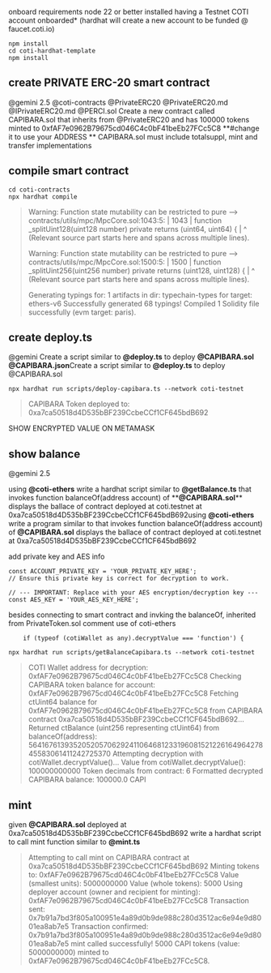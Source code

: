 onboard requirements node 22 or better installed
having a Testnet COTI account onboarded* (hardhat will create a new account to be funded @ faucet.coti.io)

```
npm install
cd coti-hardhat-template
npm install
```

## create PRIVATE ERC-20 smart contract

@gemini 2.5
@coti-contracts @PrivateERC20 @PrivateERC20.md  @IPrivateERC20.md @PERCI.sol
Create a new contract called CAPIBARA.sol that inherits from @PrivateERC20 and has 100000 tokens minted to  0xfAF7e0962B79675cd046C4c0bF41beEb27FCc5C8  **#change it to use your ADDRESS **
CAPIBARA.sol must include totalsuppl,  mint and transfer implementations

## compile smart contract

```
cd coti-contracts
npx hardhat compile
```

> Warning: Function state mutability can be restricted to pure
> --> contracts/utils/mpc/MpcCore.sol:1043:5:
> |
> 1043 |     function _splitUint128(uint128 number) private returns (uint64, uint64) {
> |     ^ (Relevant source part starts here and spans across multiple lines).
>
> Warning: Function state mutability can be restricted to pure
> --> contracts/utils/mpc/MpcCore.sol:1500:5:
> |
> 1500 |     function _splitUint256(uint256 number) private returns (uint128, uint128) {
> |     ^ (Relevant source part starts here and spans across multiple lines).
>
> Generating typings for: 1 artifacts in dir: typechain-types for target: ethers-v6
> Successfully generated 68 typings!
> Compiled 1 Solidity file successfully (evm target: paris).

## create deploy.ts

@gemini
Create a script similar to **@deploy.ts**   to deploy   **@CAPIBARA.sol** **@CAPIBARA.json**Create a script similar to **@deploy.ts** to deploy @CAPIBARA.sol

```
npx hardhat run scripts/deploy-capibara.ts --network coti-testnet
```

> CAPIBARA Token deployed to: 0xa7ca50518d4D535bBF239CcbeCCf1CF645bdB692

SHOW ENCRYPTED VALUE ON METAMASK

## show balance

@gemini 2.5

using **@coti-ethers** write a hardhat script similar to  **@getBalance.ts**  that invokes  function balanceOf(address account) of \*\***@CAPIBARA.sol**\*\*  displays the ballace of contract deployed at  coti.testnet at 0xa7ca50518d4D535bBF239CcbeCCf1CF645bdB692using **@coti-ethers** write a program similar to that invokes  function balanceOf(address account) of **@CAPIBARA.sol**  displays the ballace of contract deployed at  coti.testnet at 0xa7ca50518d4D535bBF239CcbeCCf1CF645bdB692

add  private key  and AES info

```
const ACCOUNT_PRIVATE_KEY = 'YOUR_PRIVATE_KEY_HERE'; 
// Ensure this private key is correct for decryption to work.

// --- IMPORTANT: Replace with your AES encryption/decryption key ---
const AES_KEY = 'YOUR_AES_KEY_HERE';

```

besides connecting to smart contract and invking the balanceOf, inherited from PrivateToken.sol comment use of coti-ethers

```
    if (typeof (cotiWallet as any).decryptValue === 'function') {

```

```
npx hardhat run scripts/getBalanceCapibara.ts --network coti-testnet
```

> COTI Wallet address for decryption: 0xfAF7e0962B79675cd046C4c0bF41beEb27FCc5C8
> Checking CAPIBARA token balance for account: 0xfAF7e0962B79675cd046C4c0bF41beEb27FCc5C8
> Fetching ctUint64 balance for 0xfAF7e0962B79675cd046C4c0bF41beEb27FCc5C8 from CAPIBARA contract 0xa7ca50518d4D535bBF239CcbeCCf1CF645bdB692...
> Returned ctBalance (uint256 representing ctUint64) from balanceOf(address): 56416761393520520570629241106468123319608152122616496427845583061411242725370
> Attempting decryption with cotiWallet.decryptValue()...
> Value from cotiWallet.decryptValue(): 100000000000
> Token decimals from contract: 6
> Formatted decrypted CAPIBARA balance: 100000.0 CAPI

## mint

given **@CAPIBARA.sol**  deployed at 0xa7ca50518d4D535bBF239CcbeCCf1CF645bdB692 write a hardhat script to call mint function similar to **@mint.ts**

> Attempting to call mint on CAPIBARA contract at 0xa7ca50518d4D535bBF239CcbeCCf1CF645bdB692
> Minting tokens to: 0xfAF7e0962B79675cd046C4c0bF41beEb27FCc5C8
> Value (smallest units): 5000000000
> Value (whole tokens): 5000
> Using deployer account (owner and recipient for minting): 0xfAF7e0962B79675cd046C4c0bF41beEb27FCc5C8
> Transaction sent: 0x7b91a7bd3f805a100951e4a89d0b9de988c280d3512ac6e94e9d8001ea8ab7e5
> Transaction confirmed: 0x7b91a7bd3f805a100951e4a89d0b9de988c280d3512ac6e94e9d8001ea8ab7e5
> mint called successfully! 5000 CAPI tokens (value: 5000000000) minted to 0xfAF7e0962B79675cd046C4c0bF41beEb27FCc5C8.
